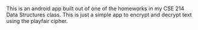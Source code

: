 This is an android app built out of one of the homeworks in my CSE 214 Data Structures class. This is just a simple app to encrypt and decrypt text using the playfair cipher.
